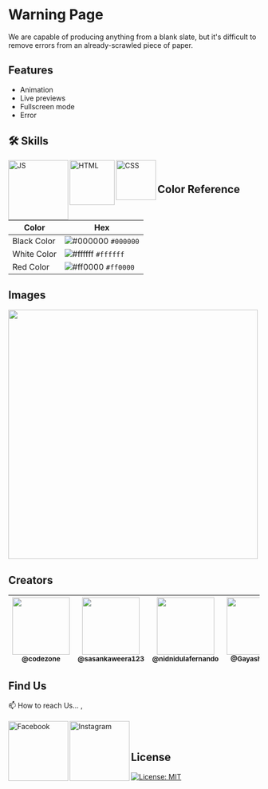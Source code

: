 # Warning Page

We are capable of producing anything from a blank slate, but it's difficult to remove errors from an already-scrawled piece of paper.

## Features

- Animation
- Live previews
- Fullscreen mode
- Error

## 🛠 Skills

<img align="left" alt="JS" width="120px" src="https://img.shields.io/badge/JavaScript-323330?style=for-the-badge&logo=javascript&logoColor=F7DF1E" />
<img align="left" alt="HTML" width="90px" src="https://img.shields.io/badge/HTML5-E34F26?style=for-the-badge&logo=html5&logoColor=white" />
<img align="left" alt="CSS" width="80px" src="https://img.shields.io/badge/CSS3-1572B6?style=for-the-badge&logo=css3&logoColor=white" />

</br>

## Color Reference

| Color       | Hex                                                                    |
| ----------- | ---------------------------------------------------------------------- |
| Black Color | ![#000000](https://via.placeholder.com/15/000000/000000.png) `#000000` |
| White Color | ![#ffffff](https://via.placeholder.com/15/ffffff/ffffff.png) `#ffffff` |
| Red Color   | ![#ff0000](https://via.placeholder.com/15/ff0000/ff0000.png) `#ff0000` |

## Images

<img width="500px" src="https://github.com/CodeZoneTech/DBroCode/blob/main/Design%2009/IMG/img.png">

## Creators

| [<img src="https://github.com/CodeZoneTech.png?size=250" width="115"><br><sub>@codezone</sub>](https://github.com/CodeZoneTech) | [<img  src="https://github.com/sasankaweera123.png?size=115" width="115"><br><sub>@sasankaweera123</sub>](https://github.com/sasankaweera123) | [<img  src="https://github.com/nidnidulafernando.png?size=115" width="115"><br><sub>@nidnidulafernando</sub>](https://github.com/nidnidulafernando) | [<img src="https://github.com/Gayashani00.png?size=250" width="115"><br><sub>@Gayashani00</sub>](https://github.com/Gayashani00) | [<img src="https://github.com/PavinduC.png?size=250" width="115"><br><sub>@PavinduC</sub>](https://github.com/PavinduC) |
| :-----------------------------------------------------------------------------------------------------------------------------: | :-------------------------------------------------------------------------------------------------------------------------------------------: | :-------------------------------------------------------------------------------------------------------------------------------------------------: | :------------------------------------------------------------------------------------------------------------------------------: | :---------------------------------------------------------------------------------------------------------------------: |

## Find Us

📫 How to reach Us... , </br></br>
<a href="https://www.facebook.com/CodeZone-107084475018756/">
<img align="left" alt="Facebook" width="120px" src="https://img.shields.io/badge/Facebook-1877F2?style=for-the-badge&logo=facebook&logoColor=white" />
</a>
<a href="https://www.instagram.com/d_bro_code/">
<img align="left" alt="Instagram" width="120px" src="https://img.shields.io/badge/Instagram-E4405F?style=for-the-badge&logo=instagram&logoColor=white" />
</a>

</br>

## License

[![License: MIT](https://img.shields.io/badge/License-MIT-yellow.svg)](https://opensource.org/licenses/MIT)
